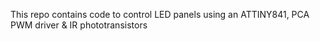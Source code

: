 This repo contains code to control LED panels using an ATTINY841, PCA PWM driver & IR phototransistors

